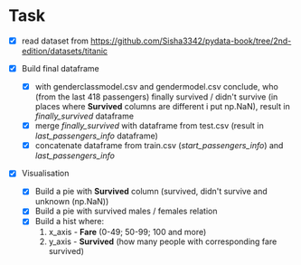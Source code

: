 # Task
- [x] read dataset from 
https://github.com/Sisha3342/pydata-book/tree/2nd-edition/datasets/titanic

- [x] Build final dataframe
    - [x] with genderclassmodel.csv and gendermodel.csv 
        conclude, who (from the last 418 passengers) finally survived / didn't survive
        (in places where **Survived** columns are different i put np.NaN), result in *finally_survived* dataframe
    - [x] merge *finally_survived* with dataframe from test.csv (result in *last_passengers_info* dataframe)
    - [x] concatenate dataframe from train.csv (*start_passengers_info*) and *last_passengers_info*
- [x] Visualisation
    - [x] Build a pie with **Survived** column (survived, didn't survive and unknown (np.NaN))
    - [x] Build a pie with survived males / females relation
    - [x] Build a hist where: 
        1) x_axis - **Fare** (0-49; 50-99; 100 and more)
        2) y_axis - **Survived** (how many people with corresponding fare survived)